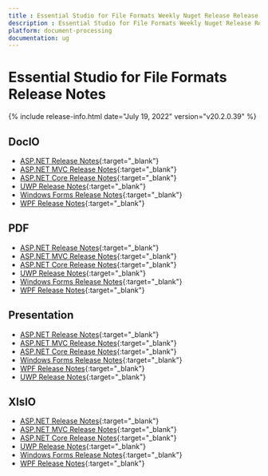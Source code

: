 ```yaml
---
title : Essential Studio for File Formats Weekly Nuget Release Release Notes  
description : Essential Studio for File Formats Weekly Nuget Release Release Notes  
platform: document-processing
documentation: ug
---
```


# Essential Studio for File Formats  Release Notes  

{% include release-info.html date="July 19, 2022" version="v20.2.0.39" %} 

## DocIO

* [ASP.NET Release Notes](/aspnet/release-notes/v20.2.0.39#docio){:target="_blank"}
* [ASP.NET MVC Release Notes](/aspnetmvc/release-notes/v20.2.0.39#docio){:target="_blank"}
* [ASP.NET Core Release Notes](/aspnet-core/release-notes/v20.2.0.39#docio){:target="_blank"}
* [UWP Release Notes](/uwp/release-notes/v20.2.0.39#docio){:target="_blank"}
* [Windows Forms Release Notes](/windowsforms/release-notes/v20.2.0.39#docio){:target="_blank"}
* [WPF Release Notes](/wpf/release-notes/v20.2.0.39#docio){:target="_blank"}


## PDF

* [ASP.NET Release Notes](/aspnet/release-notes/v20.2.0.39#pdf){:target="_blank"}
* [ASP.NET MVC Release Notes](/aspnetmvc/release-notes/v20.2.0.39#pdf){:target="_blank"}
* [ASP.NET Core Release Notes](/aspnet-core/release-notes/v20.2.0.39#pdf){:target="_blank"}
* [UWP Release Notes](/uwp/release-notes/v20.2.0.39#pdf){:target="_blank"}
* [Windows Forms Release Notes](/windowsforms/release-notes/v20.2.0.39#pdf){:target="_blank"}
* [WPF Release Notes](/wpf/release-notes/v20.2.0.39#pdf){:target="_blank"}


## Presentation

* [ASP.NET Release Notes](/aspnet/release-notes/v20.2.0.39#presentation){:target="_blank"}
* [ASP.NET MVC Release Notes](/aspnetmvc/release-notes/v20.2.0.39#presentation){:target="_blank"}
* [ASP.NET Core Release Notes](/aspnet-core/release-notes/v20.2.0.39#presentation){:target="_blank"}
* [Windows Forms Release Notes](/windowsforms/release-notes/v20.2.0.39#presentation){:target="_blank"}
* [WPF Release Notes](/wpf/release-notes/v20.2.0.39#presentation){:target="_blank"}
* [UWP Release Notes](/uwp/release-notes/v20.2.0.39#presentation){:target="_blank"}


## XlsIO

* [ASP.NET Release Notes](/aspnet/release-notes/v20.2.0.39#xlsio){:target="_blank"}
* [ASP.NET MVC Release Notes](/aspnetmvc/release-notes/v20.2.0.39#xlsio){:target="_blank"}
* [ASP.NET Core Release Notes](/aspnet-core/release-notes/v20.2.0.39#xlsio){:target="_blank"}
* [UWP Release Notes](/uwp/release-notes/v20.2.0.39#xlsio){:target="_blank"}
* [Windows Forms Release Notes](/windowsforms/release-notes/v20.2.0.39#xlsio){:target="_blank"}
* [WPF Release Notes](/wpf/release-notes/v20.2.0.39#xlsio){:target="_blank"}